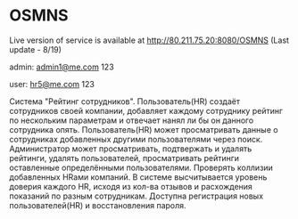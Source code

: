# OSMNS

Live version of service is available at http://80.211.75.20:8080/OSMNS (Last update - 8/19)

admin:
admin1@me.com
123 

user:
hr5@me.com
123

 Система "Рейтинг сотрудников". Пользователь(HR) создаёт сотрудников своей компании, добавляет каждому сотруднику рейтинг по нескольким параметрам и отвечает нанял ли бы он данного сотрудника опять. Пользователь(HR) может просматривать данные о сотрудниках добавленных другими пользователями через поиск. Администратор может просматривать, подтвержать и удалять рейтинги, удалять пользователей, просматривать рейтинги оставленные определёнными пользователями. Проверять коллизии добавленных HRами компаний. В системе высчитывается уровень доверия каждого HR, исходя из кол-ва отзывов и расхождения показаний по разным сотрудникам. Доступна регистрация новых пользователей(HR) и восстановления пароля.
